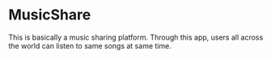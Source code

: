 # MusicShare
This is basically a music sharing platform.
Through this app, users all across the world can listen to same songs at same time.
